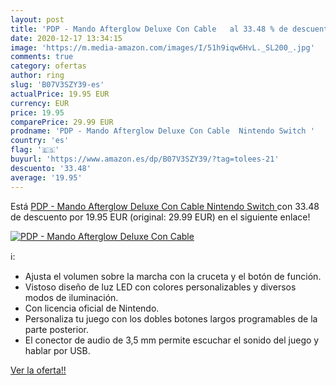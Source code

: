 ```yaml
---
layout: post
title: 'PDP - Mando Afterglow Deluxe Con Cable   al 33.48 % de descuento'
date: 2020-12-17 13:34:15
image: 'https://m.media-amazon.com/images/I/51h9iqw6HvL._SL200_.jpg'
comments: true
category: ofertas
author: ring
slug: 'B07V3SZY39-es'
actualPrice: 19.95 EUR
currency: EUR
price: 19.95
comparePrice: 29.99 EUR
prodname: 'PDP - Mando Afterglow Deluxe Con Cable  Nintendo Switch '
country: 'es'
flag: '🇪🇸'
buyurl: 'https://www.amazon.es/dp/B07V3SZY39/?tag=tolees-21'
descuento: '33.48'
average: '19.95'
---
```


Está [PDP - Mando Afterglow Deluxe Con Cable  Nintendo Switch ](https://www.amazon.es/dp/B07V3SZY39/?tag=tolees-21) con 33.48 de descuento por 19.95 EUR (original: 29.99 EUR) en el siguiente enlace!

[![PDP - Mando Afterglow Deluxe Con Cable  ](https://m.media-amazon.com/images/I/51h9iqw6HvL._SL200_.jpg)](https://www.amazon.es/dp/B07V3SZY39/?tag=tolees-21)

ℹ️:

- Ajusta el volumen sobre la marcha con la cruceta y el botón de función.
- Vistoso diseño de luz LED con colores personalizables y diversos modos de iluminación.
- Con licencia oficial de Nintendo.
- Personaliza tu juego con los dobles botones largos programables de la parte posterior.
- El conector de audio de 3,5 mm permite escuchar el sonido del juego y hablar por USB.

[Ver la oferta!!](https://www.amazon.es/dp/B07V3SZY39/?tag=tolees-21)
